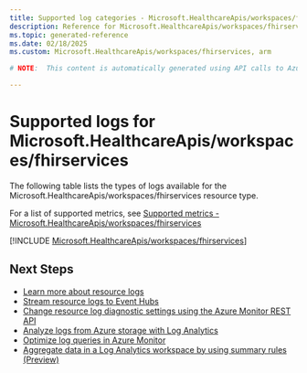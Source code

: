 ```yaml
---
title: Supported log categories - Microsoft.HealthcareApis/workspaces/fhirservices
description: Reference for Microsoft.HealthcareApis/workspaces/fhirservices in Azure Monitor Logs.
ms.topic: generated-reference
ms.date: 02/18/2025
ms.custom: Microsoft.HealthcareApis/workspaces/fhirservices, arm

# NOTE:  This content is automatically generated using API calls to Azure. Any edits made on these files will be overwritten in the next run of the script. 

---
```





# Supported logs for Microsoft.HealthcareApis/workspaces/fhirservices  
The following table lists the types of logs available for the Microsoft.HealthcareApis/workspaces/fhirservices resource type.
  
  
  
For a list of supported metrics, see [Supported metrics - Microsoft.HealthcareApis/workspaces/fhirservices](../supported-metrics/microsoft-healthcareapis-workspaces-fhirservices-metrics.md)  
  

  
[!INCLUDE [Microsoft.HealthcareApis/workspaces/fhirservices](~/reusable-content/ce-skilling/azure/includes/azure-monitor/reference/logs/microsoft-healthcareapis-workspaces-fhirservices-logs-include.md)]  
  

## Next Steps

* [Learn more about resource logs](/azure/azure-monitor/essentials/platform-logs-overview)
* [Stream resource logs to Event Hubs](/azure/azure-monitor/essentials/resource-logs#send-to-azure-event-hubs)
* [Change resource log diagnostic settings using the Azure Monitor REST API](/rest/api/monitor/diagnosticsettings)
* [Analyze logs from Azure storage with Log Analytics](/azure/azure-monitor/essentials/resource-logs#send-to-log-analytics-workspace)
* [Optimize log queries in Azure Monitor](/azure/azure-monitor/logs/query-optimization)
* [Aggregate data in a Log Analytics workspace by using summary rules (Preview)](/azure/azure-monitor/logs/summary-rules)